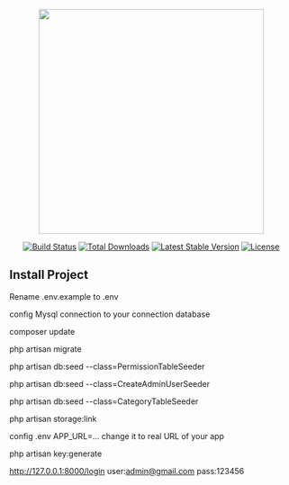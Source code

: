 <p align="center"><img src="https://res.cloudinary.com/dtfbvvkyp/image/upload/v1566331377/laravel-logolockup-cmyk-red.svg" width="400"></p>

<p align="center">
<a href="https://travis-ci.org/laravel/framework"><img src="https://travis-ci.org/laravel/framework.svg" alt="Build Status"></a>
<a href="https://packagist.org/packages/laravel/framework"><img src="https://poser.pugx.org/laravel/framework/d/total.svg" alt="Total Downloads"></a>
<a href="https://packagist.org/packages/laravel/framework"><img src="https://poser.pugx.org/laravel/framework/v/stable.svg" alt="Latest Stable Version"></a>
<a href="https://packagist.org/packages/laravel/framework"><img src="https://poser.pugx.org/laravel/framework/license.svg" alt="License"></a>
</p>

## Install Project

Rename .env.example to .env

config Mysql connection to your connection database

composer update

php artisan migrate

php artisan db:seed --class=PermissionTableSeeder

php artisan db:seed --class=CreateAdminUserSeeder

php artisan db:seed --class=CategoryTableSeeder

php artisan storage:link

config .env APP_URL=...  change it to real URL of your app 

php artisan key:generate

http://127.0.0.1:8000/login
user:admin@gmail.com
pass:123456
